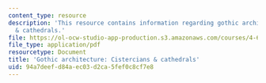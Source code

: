 ```yaml
---
content_type: resource
description: 'This resource contains information regarding gothic architecture: cistercians
  & cathedrals.'
file: https://ol-ocw-studio-app-production.s3.amazonaws.com/courses/4-605-introduction-to-the-history-and-theory-of-architecture-spring-2012/94a7deefd84aec03d2ca5fef0c8cf7e8_MIT4_605S12_lec21.pdf
file_type: application/pdf
resourcetype: Document
title: 'Gothic architecture: Cistercians & cathedrals'
uid: 94a7deef-d84a-ec03-d2ca-5fef0c8cf7e8
---
```

